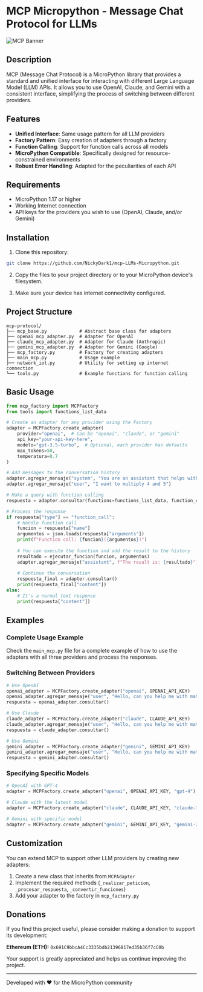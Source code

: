 # MCP Micropython - Message Chat Protocol for LLMs 


![MCP Banner](https://github.com/user-attachments/assets/9ae557a6-e2dc-4e7a-94a5-7dd0fcf12377)



## Description

MCP (Message Chat Protocol) is a MicroPython library that provides a standard and unified interface for interacting with different Large Language Model (LLM) APIs. It allows you to use OpenAI, Claude, and Gemini with a consistent interface, simplifying the process of switching between different providers.

## Features

- **Unified Interface**: Same usage pattern for all LLM providers
- **Factory Pattern**: Easy creation of adapters through a factory
- **Function Calling**: Support for function calls across all models
- **MicroPython Compatible**: Specifically designed for resource-constrained environments
- **Robust Error Handling**: Adapted for the peculiarities of each API

## Requirements

- MicroPython 1.17 or higher
- Working Internet connection
- API keys for the providers you wish to use (OpenAI, Claude, and/or Gemini)

## Installation

1. Clone this repository:
```bash
git clone https://github.com/NickyDark1/mcp-LLMs-Micropython.git
```


2. Copy the files to your project directory or to your MicroPython device's filesystem.

3. Make sure your device has internet connectivity configured.

## Project Structure

```
mcp-protocol/
├── mcp_base.py            # Abstract base class for adapters
├── openai_mcp_adapter.py  # Adapter for OpenAI
├── claude_mcp_adapter.py  # Adapter for Claude (Anthropic)
├── gemini_mcp_adapter.py  # Adapter for Gemini (Google)
├── mcp_factory.py         # Factory for creating adapters
├── main_mcp.py            # Usage example
├── network_iot.py         # Utility for setting up internet connection
└── tools.py               # Example functions for function calling
```

## Basic Usage

```python
from mcp_factory import MCPFactory
from tools import functions_list_data

# Create an adapter for any provider using the Factory
adapter = MCPFactory.create_adapter(
    provider="openai",  # Can be "openai", "claude", or "gemini"
    api_key="your-api-key-here",
    modelo="gpt-3.5-turbo",  # Optional, each provider has defaults
    max_tokens=50,
    temperatura=0.7
)

# Add messages to the conversation history
adapter.agregar_mensaje("system", "You are an assistant that helps with math operations.")
adapter.agregar_mensaje("user", "I want to multiply 4 and 5")

# Make a query with function calling
respuesta = adapter.consultar(functions=functions_list_data, function_call="auto")

# Process the response
if respuesta["type"] == "function_call":
    # Handle function call
    funcion = respuesta["name"]
    argumentos = json.loads(respuesta["arguments"])
    print(f"Function call: {funcion}({argumentos})")
    
    # You can execute the function and add the result to the history
    resultado = ejecutar_funcion(funcion, argumentos)
    adapter.agregar_mensaje("assistant", f"The result is: {resultado}")
    
    # Continue the conversation
    respuesta_final = adapter.consultar()
    print(respuesta_final["content"])
else:
    # It's a normal text response
    print(respuesta["content"])
```

## Examples

### Complete Usage Example

Check the `main_mcp.py` file for a complete example of how to use the adapters with all three providers and process the responses.

### Switching Between Providers

```python
# Use OpenAI
openai_adapter = MCPFactory.create_adapter("openai", OPENAI_API_KEY)
openai_adapter.agregar_mensaje("user", "Hello, can you help me with math?")
respuesta = openai_adapter.consultar()

# Use Claude
claude_adapter = MCPFactory.create_adapter("claude", CLAUDE_API_KEY)
claude_adapter.agregar_mensaje("user", "Hello, can you help me with math?")
respuesta = claude_adapter.consultar()

# Use Gemini
gemini_adapter = MCPFactory.create_adapter("gemini", GEMINI_API_KEY)
gemini_adapter.agregar_mensaje("user", "Hello, can you help me with math?")
respuesta = gemini_adapter.consultar()
```

### Specifying Specific Models

```python
# OpenAI with GPT-4
adapter = MCPFactory.create_adapter("openai", OPENAI_API_KEY, "gpt-4")

# Claude with the latest model
adapter = MCPFactory.create_adapter("claude", CLAUDE_API_KEY, "claude-3-7-sonnet-20250219")

# Gemini with specific model
adapter = MCPFactory.create_adapter("gemini", GEMINI_API_KEY, "gemini-2.0-flash")
```

## Customization

You can extend MCP to support other LLM providers by creating new adapters:

1. Create a new class that inherits from `MCPAdapter`
2. Implement the required methods (`_realizar_peticion`, `_procesar_respuesta`, `_convertir_funciones`)
3. Add your adapter to the factory in `mcp_factory.py`

## Donations

If you find this project useful, please consider making a donation to support its development:

**Ethereum (ETH):** `0x691C9bbcA4Cc3335bdb21396817ed35b36f7cC0b`

Your support is greatly appreciated and helps us continue improving the project.

---

Developed with ❤️ for the MicroPython community
